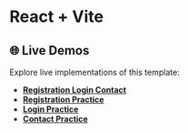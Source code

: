 # React + Vite

## 🌐 Live Demos

Explore live implementations of this template:

- [**Registration Login Contact**](https://react-registration-login-contact.netlify.app/)
- [**Registration Practice**](https://react-registration-practice.netlify.app/)
- [**Login Practice**](https://react-login-practice.netlify.app/)
- [**Contact Practice**](https://react-contact-practice.netlify.app/)

